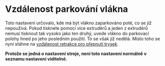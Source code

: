 Vzdálenost parkování vlákna
====
Toto nastavení určovalo, kde má být vlákno zaparkováno poté, co se již nepoužívá. Pokud tisknete pomocí více extrudérů a jeden z extrudérů nemusí tisknout tak vysoko jako ten druhý, uvede vlákno do parkovací polohy hned po jeho posledním použití. To se však již nedělá. Místo toho se nyní stáhne na [vzdálenost retrakce pro přepnutí trysek](../dual/switch_extruder_retraction_amount.md).

**Protože se jedná o nastavení stroje, není toto nastavení normálně v seznamu nastavení viditelné.**